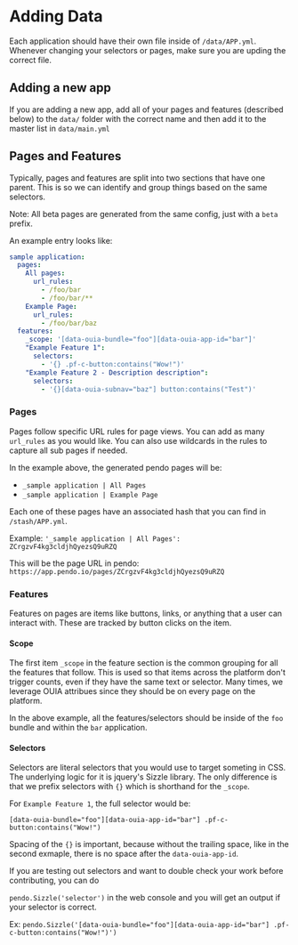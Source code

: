 # Adding Data

Each application should have their own file inside of `/data/APP.yml`. Whenever changing your selectors or pages, make sure you are upding the correct file.

## Adding a new app

If you are adding a new app, add all of your pages and features (described below) to the `data/` folder with the correct name and then add it to the master list in `data/main.yml`

## Pages and Features

Typically, pages and features are split into two sections that have one parent. This is so we can identify and group things based on the same selectors.

Note: All beta pages are generated from the same config, just with a `beta` prefix.

An example entry looks like:

```yml
sample application:
  pages:
    All pages:
      url_rules:
        - /foo/bar
        - /foo/bar/**
    Example Page:
      url_rules:
        - /foo/bar/baz
  features:
    _scope: '[data-ouia-bundle="foo"][data-ouia-app-id="bar"]'
    "Example Feature 1":
      selectors:
        - '{} .pf-c-button:contains("Wow!")'
    "Example Feature 2 - Description description":
      selectors:
        - '{}[data-ouia-subnav="baz"] button:contains("Test")'
```

### Pages

Pages follow specific URL rules for page views. You can add as many `url_rules` as you would like. You can also use wildcards in the rules to capture all sub pages if needed.

In the example above, the generated pendo pages will be:

* `_sample application | All Pages`
* `_sample application | Example Page`

Each one of these pages have an associated hash that you can find in `/stash/APP.yml`.

Example: `'_sample application | All Pages': ZCrgzvF4kg3cldjhQyezsQ9uRZQ`

This will be the page URL in pendo: `https://app.pendo.io/pages/ZCrgzvF4kg3cldjhQyezsQ9uRZQ`

### Features

Features on pages are items like buttons, links, or anything that a user can interact with. These are tracked by button clicks on the item.

#### Scope

The first item `_scope` in the feature section is the common grouping for all the features that follow. This is used so that items across the platform don't trigger counts, even if they have the same text or selector. Many times, we leverage OUIA attribues since they should be on every page on the platform.

In the above example, all the features/selectors should be inside of the `foo` bundle and within the `bar` application.

#### Selectors

Selectors are literal selectors that you would use to target someting in CSS. The underlying logic for it is jquery's Sizzle library. The only difference is that we prefix selectors with `{}` which is shorthand for the `_scope`.

For `Example Feature 1`, the full selector would be:

`[data-ouia-bundle="foo"][data-ouia-app-id="bar"] .pf-c-button:contains("Wow!")`

Spacing of the `{}` is important, because without the trailing space, like in the second exmaple, there is no space after the `data-ouia-app-id`.

If you are testing out selectors and want to double check your work before contributing, you can do

`pendo.Sizzle('selector')` in the web console and you will get an output if your selector is correct.

Ex: `pendo.Sizzle('[data-ouia-bundle="foo"][data-ouia-app-id="bar"] .pf-c-button:contains("Wow!")')`
